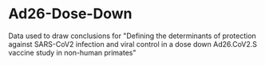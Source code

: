 # Ad26-Dose-Down
 Data used to draw conclusions for "Defining the determinants of protection against SARS-CoV2 infection and viral control in a dose down Ad26.CoV2.S vaccine study in non-human primates"
